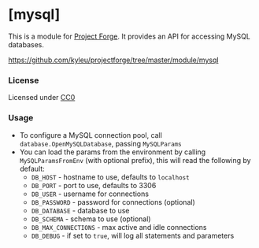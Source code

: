 <!--- Content managed by Project Forge, see [projectforge.md] for details. -->
# [mysql]

This is a module for [Project Forge](https://projectforge.dev). It provides an API for accessing MySQL databases.

https://github.com/kyleu/projectforge/tree/master/module/mysql

### License

Licensed under [CC0](https://creativecommons.org/publicdomain/zero/1.0)

### Usage

- To configure a MySQL connection pool, call `database.OpenMySQLDatabase`, passing `MySQLParams`
- You can load the params from the environment by calling `MySQLParamsFromEnv` (with optional prefix), this will read the following by default:
  - `DB_HOST` - hostname to use, defaults to `localhost`
  - `DB_PORT` - port to use, defaults to 3306
  - `DB_USER` - username for connections
  - `DB_PASSWORD` - password for connections (optional)
  - `DB_DATABASE` - database to use
  - `DB_SCHEMA` - schema to use (optional)
  - `DB_MAX_CONNECTIONS` - max active and idle connections
  - `DB_DEBUG` - if set to `true`, will log all statements and parameters

